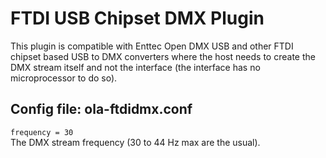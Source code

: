 FTDI USB Chipset DMX Plugin
===========================

This plugin is compatible with Enttec Open DMX USB and other FTDI chipset
based USB to DMX converters where the host needs to create the DMX stream
itself and not the interface (the interface has no microprocessor to do so).


## Config file: ola-ftdidmx.conf

`frequency = 30`  
The DMX stream frequency (30 to 44 Hz max are the usual).
